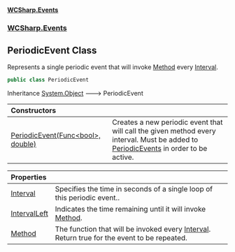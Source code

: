 #### [WCSharp\.Events](README.md 'README')
### [WCSharp\.Events](WCSharp.Events.md 'WCSharp\.Events')

## PeriodicEvent Class

Represents a single periodic event that will invoke [Method](WCSharp.Events.PeriodicEvent.Method.md 'WCSharp\.Events\.PeriodicEvent\.Method') every [Interval](WCSharp.Events.PeriodicEvent.Interval.md 'WCSharp\.Events\.PeriodicEvent\.Interval')\.

```csharp
public class PeriodicEvent
```

Inheritance [System\.Object](https://learn.microsoft.com/en-us/dotnet/api/system.object 'System\.Object') &#129106; PeriodicEvent

| Constructors | |
| :--- | :--- |
| [PeriodicEvent\(Func&lt;bool&gt;, double\)](WCSharp.Events.PeriodicEvent.PeriodicEvent(System.Func_bool_,double).md 'WCSharp\.Events\.PeriodicEvent\.PeriodicEvent\(System\.Func\<bool\>, double\)') | Creates a new periodic event that will call the given method every interval\. Must be added to [PeriodicEvents](WCSharp.Events.PeriodicEvents.md 'WCSharp\.Events\.PeriodicEvents') in order to be active\. |

| Properties | |
| :--- | :--- |
| [Interval](WCSharp.Events.PeriodicEvent.Interval.md 'WCSharp\.Events\.PeriodicEvent\.Interval') | Specifies the time in seconds of a single loop of this periodic event\.\. |
| [IntervalLeft](WCSharp.Events.PeriodicEvent.IntervalLeft.md 'WCSharp\.Events\.PeriodicEvent\.IntervalLeft') | Indicates the time remaining until it will invoke [Method](WCSharp.Events.PeriodicEvent.Method.md 'WCSharp\.Events\.PeriodicEvent\.Method')\. |
| [Method](WCSharp.Events.PeriodicEvent.Method.md 'WCSharp\.Events\.PeriodicEvent\.Method') | The function that will be invoked every [Interval](WCSharp.Events.PeriodicEvent.Interval.md 'WCSharp\.Events\.PeriodicEvent\.Interval')\. Return true for the event to be repeated\. |
